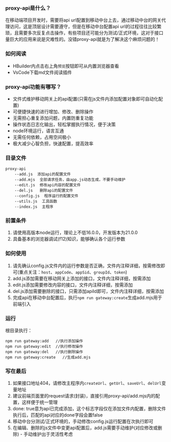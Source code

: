 ### proxy-api是什么？
在移动端项目开发时，需要将api url配置到移动中台上去，通过移动中台的网关代理访问，这是顶层设计需要遵守，但是在移动中台配置api url的过程往往比较繁琐，且需要多次反复点击操作，有些项目还可能分为测试/正式环境，这对于接口量巨大的应用来说是灾难性的。没错proxy-api就是为了解决这个麻烦问题的！

### 如何阅读
* HBuilder内点击右上角`预览`按钮即可从内置浏览器查看
* VsCode下载md文件阅读插件

### proxy-api功能有哪写？
* 文件式维护移动网关上的api配置(只需在js文件内添加配置对象即可自动化配置)
* 可便捷快速的进行增加、修改、删除操作
* 无需担心重复添加问题，内置防重复功能
* 操作状态日志化输出，轻松掌握执行情况，便于决策
* node环境运行，语言互通
* 无需任何依赖，占用空间极小
* 极大减少心智负担，快速配置，提高效率

### 目录文件
```
proxy-api
    --add.js  添加api的配置文件
	--add.mjs  全部请求任务，由app.js动态生成，不要手动维护
    --edit.js  修改api内容的配置文件
    --del.js   删除api的配置文件
    --config.js  程序运行的配置文件
    --utils.js  工具函数
    --index.js  主程序
```

### 前置条件
1. 请使用高版本node运行，理论上不低16.0.0，开发版本为21.0.0
2. 具备基本的浏览器调试(f12)知识，能够确认各个运行参数

### 如何使用
1. 请先确认config.js文件内的运行参数是否正确，文件内注释详细，按需修改即可(重点关注：`host`、`appCode`、`appSid`、`groupId`、`token`)
2. add.js添加需要在移动网关上添加的接口，文件内注释详细，按需添加
3. edit.js添加需要修改内容的接口，文件内注释详细，按需添加
4. del.js添加需要删除的接口，只需添加apiId即可，文件内注释详细，按需添加
5. 完成api在移动中台配置后，执行`npm run gateway:create`生成add.mjs用于前端引入

### 运行
根目录执行：
```
npm run gateway:add   //执行添加操作
npm run gateway:edit  //执行修改操作
npm run gateway:del   //执行删除操作
npm run gateway:create   //生成add.mjs
```

### 写在最后
1. 如果接口地址404，请修改主程序内`createUrl`、`getUrl`、`saveUrl`、`delUrl`变量地址
2. 建议前端页面里的request请求(封装)，直接引用proxy-api/add.mjs内的配置，这样便于统一管理
3. done: true意为api已完成添加，这个标志字段仅在添加文件内配置，删除文件执行后，匹配的api对应的done字段会置false
4. 移动中台分测试/正式环境的，手动修改config.js运行配置在次执行即可
5. 在编辑、删除的js文件中变更api配置后，add.js需要手动维护(对应修改或删除) - 手动维护出于灵活性考虑